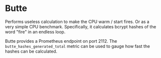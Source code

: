 Butte
=====

Performs useless calculation to make the CPU warm / start fires. Or as a very
simple CPU benchmark. Specifically, it calculates bcrypt hashes of the word
"fire" in an endless loop.

Butte provides a Prometheus endpoint on port 2112. The
`butte_hashes_generated_total` metric can be used to gauge how fast the hashes
can be calculated.
